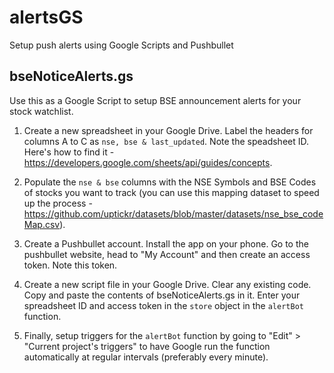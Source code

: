 # alertsGS
Setup push alerts using Google Scripts and Pushbullet

## bseNoticeAlerts.gs
Use this as a Google Script to setup BSE announcement alerts for your stock watchlist.

1. Create a new spreadsheet in your Google Drive. Label the headers for columns A to C as `nse, bse & last_updated`. Note the speadsheet ID. Here's how to find it - https://developers.google.com/sheets/api/guides/concepts.

2. Populate the `nse & bse` columns with the NSE Symbols and BSE Codes of stocks you want to track (you can use this mapping dataset to speed up the process - https://github.com/uptickr/datasets/blob/master/datasets/nse_bse_codeMap.csv).

3. Create a Pushbullet account. Install the app on your phone. Go to the pushbullet website, head to "My Account" and then create an access token. Note this token.

4. Create a new script file in your Google Drive. Clear any existing code. Copy and paste the contents of bseNoticeAlerts.gs in it. Enter your spreadsheet ID and access token in the `store` object in the `alertBot` function.

5. Finally, setup triggers for the `alertBot` function by going to "Edit" > "Current project's triggers" to have Google run the function automatically at regular intervals (preferably every minute).